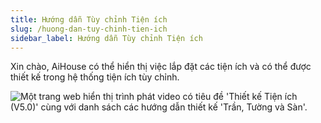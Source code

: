 ```yaml
---
title: Hướng dẫn Tùy chỉnh Tiện ích
slug: /huong-dan-tuy-chinh-tien-ich
sidebar_label: Hướng dẫn Tùy chỉnh Tiện ích
---
```


Xin chào, AiHouse có thể hiển thị việc lắp đặt các tiện ích và có thể được thiết kế trong hệ thống tiện ích tùy chỉnh.

![Một trang web hiển thị trình phát video có tiêu đề 'Thiết kế Tiện ích (V5.0)' cùng với danh sách các hướng dẫn thiết kế 'Trần, Tường và Sàn'.](https://storage.googleapis.com/jegavn_kb/images/498c3601-a79f-4f8f-aca9-3e2419c1ecb0.png)